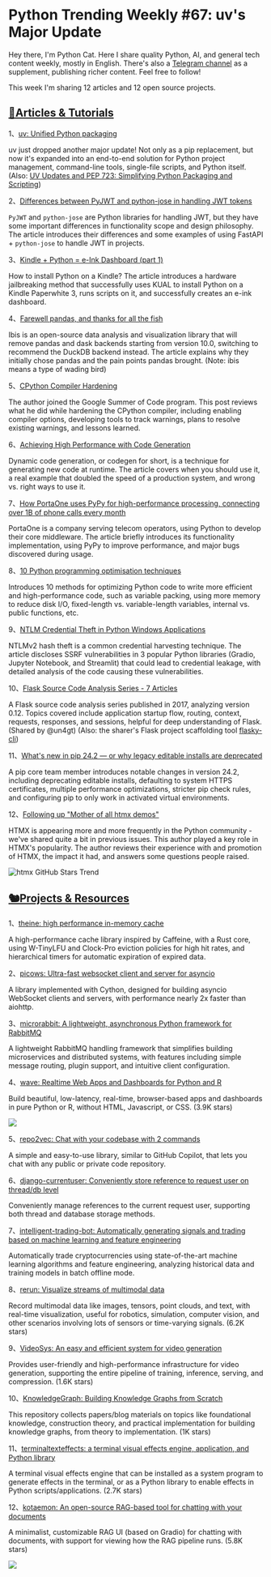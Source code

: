 # Python Trending Weekly #67: uv's Major Update

Hey there, I'm Python Cat. Here I share quality Python, AI, and general tech content weekly, mostly in English. There's also a [Telegram channel](https://t.me/pythontrendingweekly) as a supplement, publishing richer content. Feel free to follow!

This week I'm sharing 12 articles and 12 open source projects.

## [🦄Articles & Tutorials](https://xiaobot.net/p/python_weekly)

1、[uv: Unified Python packaging](https://astral.sh/blog/uv-unified-python-packaging)

uv just dropped another major update! Not only as a pip replacement, but now it's expanded into an end-to-end solution for Python project management, command-line tools, single-file scripts, and Python itself. (Also: [UV Updates and PEP 723: Simplifying Python Packaging and Scripting](https://micro.webology.dev/2024/08/21/uv-updates-and.html))

2、[Differences between PyJWT and python-jose in handling JWT tokens](https://www.cnblogs.com/wuhuacong/p/18382179)

`PyJWT` and `python-jose` are Python libraries for handling JWT, but they have some important differences in functionality scope and design philosophy. The article introduces their differences and some examples of using FastAPI + `python-jose` to handle JWT in projects.

3、[Kindle + Python = e-Ink Dashboard (part 1)](https://blog.4dcu.be/diy/2020/09/27/PythonKindleDashboard_1.html)

How to install Python on a Kindle? The article introduces a hardware jailbreaking method that successfully uses KUAL to install Python on a Kindle Paperwhite 3, runs scripts on it, and successfully creates an e-ink dashboard.

4、[Farewell pandas, and thanks for all the fish](https://ibis-project.org/posts/farewell-pandas/)

Ibis is an open-source data analysis and visualization library that will remove pandas and dask backends starting from version 10.0, switching to recommend the DuckDB backend instead. The article explains why they initially chose pandas and the pain points pandas brought. (Note: ibis means a type of wading bird)

5、[CPython Compiler Hardening](http://nohlson.com/blog/CPython-Compiler-Hardening-Summer-Retrospective/)

The author joined the Google Summer of Code program. This post reviews what he did while hardening the CPython compiler, including enabling compiler options, developing tools to track warnings, plans to resolve existing warnings, and lessons learned.

6、[Achieving High Performance with Code Generation](https://medium.com/@yonatanzunger/advanced-python-achieving-high-performance-with-code-generation-796b177ec79)

Dynamic code generation, or codegen for short, is a technique for generating new code at runtime. The article covers when you should use it, a real example that doubled the speed of a production system, and wrong vs. right ways to use it.

7、[How PortaOne uses PyPy for high-performance processing, connecting over 1B of phone calls every month](https://pypy.org/posts/2024/08/portaone.html)

PortaOne is a company serving telecom operators, using Python to develop their core middleware. The article briefly introduces its functionality implementation, using PyPy to improve performance, and major bugs discovered during usage.

8、[10 Python programming optimisation techniques](https://dev.to/jamesbright/10-python-programming-optimisation-techniques-5ckf)

Introduces 10 methods for optimizing Python code to write more efficient and high-performance code, such as variable packing, using more memory to reduce disk I/O, fixed-length vs. variable-length variables, internal vs. public functions, etc.

9、[NTLM Credential Theft in Python Windows Applications](https://www.horizon3.ai/attack-research/disclosures/ntlm-credential-theft-in-python-windows-applications/)

NTLMv2 hash theft is a common credential harvesting technique. The article discloses SSRF vulnerabilities in 3 popular Python libraries (Gradio, Jupyter Notebook, and Streamlit) that could lead to credential leakage, with detailed analysis of the code causing these vulnerabilities.

10、[Flask Source Code Analysis Series - 7 Articles](https://cizixs.com/2017/01/10/flask-insight-introduction/)

A Flask source code analysis series published in 2017, analyzing version 0.12. Topics covered include application startup flow, routing, context, requests, responses, and sessions, helpful for deep understanding of Flask. (Shared by @un4gt) (Also: the sharer's Flask project scaffolding tool [flasky-cli](https://github.com/un4gt/flasky-cli))

11、[What's new in pip 24.2 — or why legacy editable installs are deprecated](https://ichard26.github.io/blog/2024/08/whats-new-in-pip-24.2)

A pip core team member introduces notable changes in version 24.2, including deprecating editable installs, defaulting to system HTTPS certificates, multiple performance optimizations, stricter pip check rules, and configuring pip to only work in activated virtual environments.

12、[Following up "Mother of all htmx demos"](https://david.guillot.me/en/posts/tech/following-up-mother-of-all-htmx-demos)

HTMX is appearing more and more frequently in the Python community - we've shared quite a bit in previous issues. This author played a key role in HTMX's popularity. The author reviews their experience with and promotion of HTMX, the impact it had, and answers some questions people raised.

![htmx GitHub Stars Trend](https://img.pythoncat.top/htmx-github-stars.png)

## [🐿️Projects & Resources](https://xiaobot.net/p/python_weekly)

1、[theine: high performance in-memory cache](https://github.com/Yiling-J/theine)

A high-performance cache library inspired by Caffeine, with a Rust core, using W-TinyLFU and Clock-Pro eviction policies for high hit rates, and hierarchical timers for automatic expiration of expired data.

2、[picows: Ultra-fast websocket client and server for asyncio](https://github.com/tarasko/picows)

A library implemented with Cython, designed for building asyncio WebSocket clients and servers, with performance nearly 2x faster than aiohttp.

3、[microrabbit: A lightweight, asynchronous Python framework for RabbitMQ](https://github.com/TonnoBelloSnello/microrabbit)

A lightweight RabbitMQ handling framework that simplifies building microservices and distributed systems, with features including simple message routing, plugin support, and intuitive client configuration.

4、[wave: Realtime Web Apps and Dashboards for Python and R](https://github.com/h2oai/wave)

Build beautiful, low-latency, real-time, browser-based apps and dashboards in pure Python or R, without HTML, Javascript, or CSS. (3.9K stars)

![](https://img.pythoncat.top/2024-09-01_wave.png)

5、[repo2vec: Chat with your codebase with 2 commands](https://github.com/Storia-AI/repo2vec)

A simple and easy-to-use library, similar to GitHub Copilot, that lets you chat with any public or private code repository.

6、[django-currentuser: Conveniently store reference to request user on thread/db level](https://github.com/zsoldosp/django-currentuser)

Conveniently manage references to the current request user, supporting both thread and database storage methods.

7、[intelligent-trading-bot: Automatically generating signals and trading based on machine learning and feature engineering](https://github.com/asavinov/intelligent-trading-bot)

Automatically trade cryptocurrencies using state-of-the-art machine learning algorithms and feature engineering, analyzing historical data and training models in batch offline mode.

8、[rerun: Visualize streams of multimodal data](https://github.com/rerun-io/rerun)

Record multimodal data like images, tensors, point clouds, and text, with real-time visualization, useful for robotics, simulation, computer vision, and other scenarios involving lots of sensors or time-varying signals. (6.2K stars)

9、[VideoSys: An easy and efficient system for video generation](https://github.com/NUS-HPC-AI-Lab/VideoSys)

Provides user-friendly and high-performance infrastructure for video generation, supporting the entire pipeline of training, inference, serving, and compression. (1.6K stars)

10、[KnowledgeGraph: Building Knowledge Graphs from Scratch](https://github.com/myhhub/KnowledgeGraph)

This repository collects papers/blog materials on topics like foundational knowledge, construction theory, and practical implementation for building knowledge graphs, from theory to implementation. (1K stars)

11、[terminaltexteffects: a terminal visual effects engine, application, and Python library](https://github.com/ChrisBuilds/terminaltexteffects)

A terminal visual effects engine that can be installed as a system program to generate effects in the terminal, or as a Python library to enable effects in Python scripts/applications. (2.7K stars)

12、[kotaemon: An open-source RAG-based tool for chatting with your documents](https://github.com/Cinnamon/kotaemon)

A minimalist, customizable RAG UI (based on Gradio) for chatting with documents, with support for viewing how the RAG pipeline runs. (5.8K stars)

![](https://img.pythoncat.top/kotaemon-preview-graph.png)
